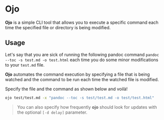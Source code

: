 # Ojo

**Ojo** is a simple CLI tool that allows you to execute a specific command each time the specified file or directory is being modified.

## Usage
Let's say that you are sick of running the following pandoc command `pandoc --toc -s test.md -o test.html` each time you do some minor modifications to your `test.md` file.

**Ojo** automates the command execution by specifying a file that is being watched and the command to be run each time the watched file is modified.

Specify the file and the command as shown below and voilà!

```bash
ojo test/test.md -x "pandoc --toc -s test/test.md -o test/test.html" 
```
> You can also specify how frequently **ojo** should look for updates with the optional `[-d delay]` parameter.